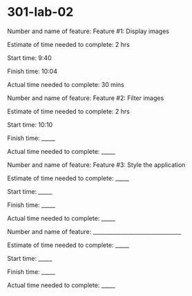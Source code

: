# 301-lab-02

Number and name of feature: Feature #1: Display images

Estimate of time needed to complete: 2 hrs

Start time: 9:40

Finish time: 10:04

Actual time needed to complete: 30 mins


Number and name of feature: Feature #2: Filter images

Estimate of time needed to complete: 2 hrs

Start time: 10:10

Finish time: _____

Actual time needed to complete: _____


Number and name of feature: Feature #3: Style the application

Estimate of time needed to complete: _____

Start time: _____

Finish time: _____

Actual time needed to complete: _____


Number and name of feature: ________________________________

Estimate of time needed to complete: _____

Start time: _____

Finish time: _____

Actual time needed to complete: _____